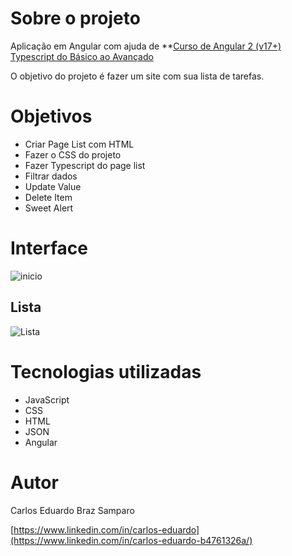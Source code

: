 # Sobre o projeto

Aplicação em Angular com ajuda de **[Curso de Angular 2 (v17+) Typescript do Básico ao Avançado](https://www.udemy.com/course/curso-de-angular/)

O objetivo do projeto é fazer um site com sua lista de tarefas.

# Objetivos

- Criar Page List com HTML
- Fazer o CSS do projeto
- Fazer Typescript do page list
- Filtrar dados
- Update Value
- Delete Item
- Sweet Alert



# Interface

![inicio](https://github.com/cadusamparo/lista-de-tarefas/assets/128712778/152a90d0-8336-48b1-9cb0-ac5702d7fbbc)



## Lista
![Lista](https://github.com/cadusamparo/lista-de-tarefas/assets/128712778/9ee5f823-c18e-4824-b934-f905c9f58af6)


# Tecnologias utilizadas
- JavaScript
- CSS
- HTML
- JSON 
- Angular

# Autor
Carlos Eduardo Braz Samparo

[https://www.linkedin.com/in/carlos-eduardo](https://www.linkedin.com/in/carlos-eduardo-b4761326a/)
